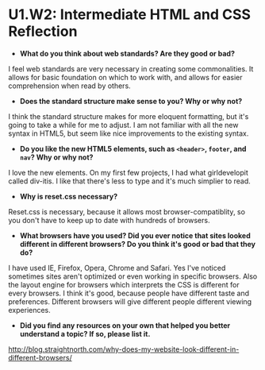 # U1.W2: Intermediate HTML and CSS Reflection

* **What do you think about web standards? Are they good or bad?**

I feel web standards are very necessary in creating some commonalities. It allows for basic foundation on which to work with, and allows for easier comprehension when read by others.
* **Does the standard structure make sense to you? Why or why not?**

I think the standard structure makes for more eloquent formatting, but it's going to take a while for me to adjust. I am not familiar with all the new syntax in HTML5, but seem like nice improvements to the existing syntax.
* **Do you like the new HTML5 elements, such as `<header>`, `footer`, and `nav`? Why or why not?**

I love the new elements. On my first few projects, I had what girldevelopit called div-itis. I like that there's less to type and it's much simplier to read.
* **Why is reset.css necessary?**

Reset.css is necessary, because it allows most browser-compatiblity, so you don't have to keep up to date with hundreds of browsers.
* **What browsers have you used? Did you ever notice that sites looked different in different browsers? Do you think it's good or bad that they do?**

I have used IE, Firefox, Opera, Chrome and Safari.  Yes I've noticed sometimes sites aren't optimized or even working in specific browsers. Also the layout engine for browsers which interprets the CSS is different for every browsers. I think it's good, because people have different taste and preferences. Different browsers will give different people different viewing experiences.
* **Did you find any resources on your own that helped you better understand a topic? If so, please list it.**

http://blog.straightnorth.com/why-does-my-website-look-different-in-different-browsers/
